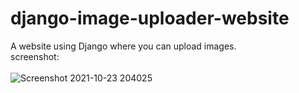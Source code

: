 # django-image-uploader-website
A website using Django where you can upload images. <br/>
screenshot:<br/>
<br/>
![Screenshot 2021-10-23 204025](https://user-images.githubusercontent.com/66880935/138561927-dc30d2f5-eb02-4b2a-9fbd-9e5a6b3c2e2a.png)
